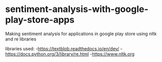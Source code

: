 # sentiment-analysis-with-google-play-store-apps

Making sentiment analysis for applications in google play store using nltk and re libraries

libraries used:
  -https://textblob.readthedocs.io/en/dev/
  -https://docs.python.org/3/library/re.html
  -https://www.nltk.org
  
  
  
 
